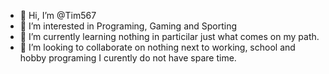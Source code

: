 - 👋 Hi, I’m @Tim567
- 👀 I’m interested in Programing, Gaming and Sporting
- 🌱 I’m currently learning nothing in particilar just what comes on my path.
- 💞️ I’m looking to collaborate on nothing next to working, school and hobby programing I curently do not have spare time.


<!---
Tim567/Tim567 is a ✨ special ✨ repository because its `README.md` (this file) appears on your GitHub profile.
You can click the Preview link to take a look at your changes.
--->
